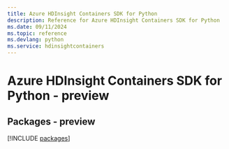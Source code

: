 ```yaml
---
title: Azure HDInsight Containers SDK for Python
description: Reference for Azure HDInsight Containers SDK for Python
ms.date: 09/11/2024
ms.topic: reference
ms.devlang: python
ms.service: hdinsightcontainers
---
```

# Azure HDInsight Containers SDK for Python - preview
## Packages - preview
[!INCLUDE [packages](hdinsight-containers-index.md)]